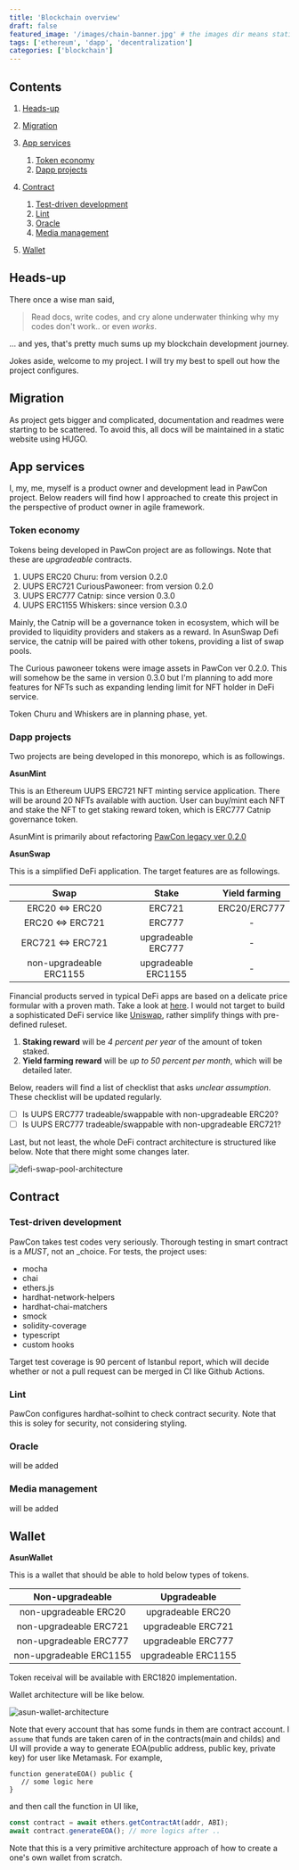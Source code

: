 ```yaml
---
title: 'Blockchain overview'
draft: false
featured_image: '/images/chain-banner.jpg' # the images dir means static.
tags: ['ethereum', 'dapp', 'decentralization']
categories: ['blockchain']
---
```


## Contents

1. [Heads-up](#heads-up)

1. [Migration](#migration)

1. [App services](#app-services)

   1. [Token economy](#token-economy)
   1. [Dapp projects](#dapp-projects)

1. [Contract](#contract)

   1. [Test-driven development](#test-driven-development)
   1. [Lint](#lint)
   1. [Oracle](#oracle)
   1. [Media management](#media-management)

1. [Wallet](#wallet)

## Heads-up

There once a wise man said,

> Read docs, write codes, and cry alone underwater thinking why my codes don't work.. or even _works_.

... and yes, that's pretty much sums up my blockchain development journey.

Jokes aside, welcome to my project. I will try my best to spell out how the project configures.

## Migration

As project gets bigger and complicated, documentation and readmes were starting to be scattered. To avoid this, all docs will be maintained in a static website using HUGO.

## App services

I, my, me, myself is a product owner and development lead in PawCon project. Below readers will find how I approached to create this project in the perspective of product owner in agile framework.

### Token economy

Tokens being developed in PawCon project are as followings. Note that these are _upgradeable_ contracts.

1. UUPS ERC20 Churu: from version 0.2.0
1. UUPS ERC721 CuriousPawoneer: from version 0.2.0
1. UUPS ERC777 Catnip: since version 0.3.0
1. UUPS ERC1155 Whiskers: since version 0.3.0

Mainly, the Catnip will be a governance token in ecosystem, which will be provided to liquidity providers and stakers as a reward. In AsunSwap Defi service, the catnip will be paired with other tokens, providing a list of swap pools.

The Curious pawoneer tokens were image assets in PawCon ver 0.2.0. This will somehow be the same in version 0.3.0 but I'm planning to add more features for NFTs such as expanding lending limit for NFT holder in DeFi service.

Token Churu and Whiskers are in planning phase, yet.

### Dapp projects

Two projects are being developed in this monorepo, which is as followings.

**AsunMint**

This is an Ethereum UUPS ERC721 NFT minting service application. There will be around 20 NFTs available with auction. User can buy/mint each NFT and stake the NFT to get staking reward token, which is ERC777 Catnip governance token.

AsunMint is primarily about refactoring [PawCon legacy ver 0.2.0](https://github.com/developerasun/pawcon)

**AsunSwap**

This is a simplified DeFi application. The target features are as followings.

|          Swap           |        Stake        | Yield farming |
| :---------------------: | :-----------------: | :-----------: |
|     ERC20 <=> ERC20     |       ERC721        | ERC20/ERC777  |
|    ERC20 <=> ERC721     |       ERC777        |       -       |
|    ERC721 <=> ERC721    | upgradeable ERC777  |       -       |
| non-upgradeable ERC1155 | upgradeable ERC1155 |       -       |

Financial products served in typical DeFi apps are based on a delicate price formular with a proven math. Take a look at [here](https://uniswap.org/whitepaper-v3.pdf). I would not target to build a sophisticated DeFi service like [Uniswap](https://app.uniswap.org/#/swap?chain=mainnet), rather simplify things with pre-defined ruleset.

1. **Staking reward** will be _4 percent per year_ of the amount of token staked.
1. **Yield farming reward** will be _up to 50 percent per month_, which will be detailed later.

Below, readers will find a list of checklist that asks _unclear assumption_. These checklist will be updated regularly.

- [ ] Is UUPS ERC777 tradeable/swappable with non-upgradeable ERC20?
- [ ] Is UUPS ERC777 tradeable/swappable with non-upgradeable ERC721?

Last, but not least, the whole DeFi contract architecture is structured like below. Note that there might some changes later.

![defi-swap-pool-architecture](https://user-images.githubusercontent.com/83855174/184159638-3eb8971e-4add-43a6-adf3-6f2a672ef7ef.jpg)

## Contract

### Test-driven development

PawCon takes test codes very seriously. Thorough testing in smart contract is a _MUST_, not an \_choice. For tests, the project uses:

- mocha
- chai
- ethers.js
- hardhat-network-helpers
- hardhat-chai-matchers
- smock
- solidity-coverage
- typescript
- custom hooks

Target test coverage is 90 percent of Istanbul report, which will decide whether or not a pull request can be merged in CI like Github Actions.

### Lint

PawCon configures hardhat-solhint to check contract security. Note that this is soley for security, not considering styling.

### Oracle

will be added

### Media management

will be added

## Wallet

**AsunWallet**

This is a wallet that should be able to hold below types of tokens.

|     Non-upgradeable     |     Upgradeable     |
| :---------------------: | :-----------------: |
|  non-upgradeable ERC20  |  upgradeable ERC20  |
| non-upgradeable ERC721  | upgradeable ERC721  |
| non-upgradeable ERC777  | upgradeable ERC777  |
| non-upgradeable ERC1155 | upgradeable ERC1155 |

Token receival will be available with ERC1820 implementation.

Wallet architecture will be like below.

![asun-wallet-architecture](https://user-images.githubusercontent.com/83855174/184156248-507f7315-50ce-4af5-a30d-619f7917e80d.jpg)

Note that every account that has some funds in them are contract account. I `assume` that funds are taken caren of in the contracts(main and childs) and UI will provide a way to generate EOA(public address, public key, private key) for user like Metamask. For example,

```solidity
function generateEOA() public {
   // some logic here
}
```

and then call the function in UI like,

```js
const contract = await ethers.getContractAt(addr, ABI);
await contract.generateEOA(); // more logics after ..
```

Note that this is a very primitive architecture approach of how to create a one's own wallet from scratch.
